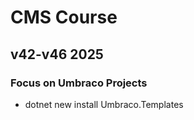 # CMS Course 
## v42-v46 2025

### Focus on Umbraco Projects
- dotnet new install Umbraco.Templates

